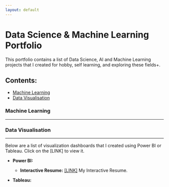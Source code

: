 ```yaml
---
layout: default
---
```


# Data Science & Machine Learning Portfolio
This portfolio contains a list of Data Science, AI and Machine Learning projects that I created for hobby, self learning, and exploring these fields+.

## Contents: 
- [Machine Learning](#machine-learning)
- [Data Visualisation](#data-visualisation)


### Machine Learning
* * *

### Data Visualisation
* * *
Below are a list of visualization dashboards that I created using Power BI or Tableau. Click on the [LINK] to view it.
* **Power BI:**
  - **Interactive Resume:**  [[LINK]](https://bit.ly/yeevienresume) My Interactive Resume.

* **Tableau:**




